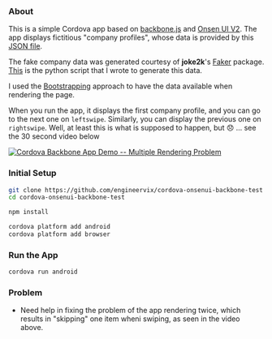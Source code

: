 ### About

This is a simple Cordova app based on [backbone.js](http://backbonejs.org/) and [Onsen UI V2](https://onsen.io/). The app displays fictitious "company profiles", whose data is provided by this [JSON file](./www/data/company_data.json).

The fake company data was generated courtesy of **joke2k**'s [Faker](https://github.com/joke2k/faker) package. [This](./www/data/faker_gen.py) is the python script that I wrote to generate this data.

I used the [Bootstrapping](http://backbonejs.org/#FAQ-bootstrap) approach to have the data available when rendering the page.

When you run the app, it displays the first company profile, and you can go to the next one on `leftswipe`. Similarly, you can display the previous one on `rightswipe`. Well, at least this is what is supposed to happen, but :disappointed: ... see the 30 second video below

<!-- https://gifs.com/gif/cordova-backbone-app-multiple-rendering-issues-rRQYj6 -->
<!-- https://www.youtube.com/watch?v=1pKQNJ7rhh8 -->

[![Cordova Backbone App Demo -- Multiple Rendering Problem](https://j.gifs.com/rRQYj6.gif)](https://www.youtube.com/watch?v=1pKQNJ7rhh8)


### Initial Setup

```bash
git clone https://github.com/engineervix/cordova-onsenui-backbone-test
cd cordova-onsenui-backbone-test

npm install

cordova platform add android
cordova platform add browser
```

### Run the App

```bash
cordova run android
```

### Problem

- Need help in fixing the problem of the app rendering twice, which results in "skipping" one item wheni swiping, as seen in the video above.
